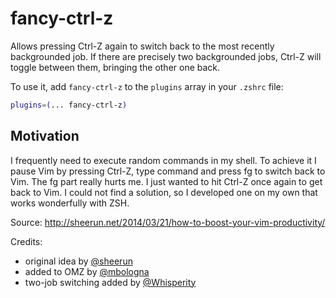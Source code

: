 # fancy-ctrl-z

Allows pressing Ctrl-Z again to switch back to the most recently backgrounded
job. If there are precisely two backgrounded jobs, Ctrl-Z will toggle between
them, bringing the other one back.

To use it, add `fancy-ctrl-z` to the `plugins` array in your `.zshrc` file:

```zsh
plugins=(... fancy-ctrl-z)
```

## Motivation

I frequently need to execute random commands in my shell. To achieve it I pause
Vim by pressing Ctrl-Z, type command and press fg<Enter> to switch back to Vim.
The fg part really hurts me. I just wanted to hit Ctrl-Z once again to get back
to Vim. I could not find a solution, so I developed one on my own that
works wonderfully with ZSH.

Source: http://sheerun.net/2014/03/21/how-to-boost-your-vim-productivity/

Credits:
- original idea by [@sheerun](https://github.com/sheerun)
- added to OMZ by [@mbologna](https://github.com/mbologna)
- two-job switching added by [@Whisperity](https://github.com/Whisperity)
